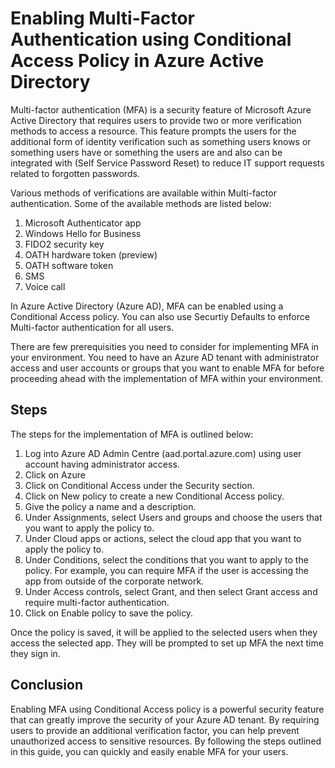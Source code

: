 # Enabling Multi-Factor Authentication using Conditional Access Policy in Azure Active Directory

Multi-factor authentication (MFA) is a security feature of Microsoft Azure Active Directory that requires users to provide two or more verification methods to access a resource. This feature prompts the users for the additional form of identity verification such as something users knows or something users have or something the users are and also can be integrated with (Self Service Password Reset) to reduce IT support requests related to forgotten passwords.

Various methods of verifications are available within Multi-factor authentication. Some of the available methods are listed below:

1. Microsoft Authenticator app
2. Windows Hello for Business
3. FIDO2 security key
4. OATH hardware token (preview)
5. OATH software token
6. SMS
7. Voice call

 In Azure Active Directory (Azure AD), MFA can be enabled using a Conditional Access policy. You can also use Securtiy Defaults to enforce Multi-factor authentication for all users.

There are few prerequisities you need to consider for implementing MFA in your environment. You need to have an Azure AD tenant with administrator access and user accounts or groups that you want to enable MFA for before proceeding ahead with the implementation of MFA within your environment.

## Steps

The steps for the implementation of MFA is outlined below:

1. Log into Azure AD Admin Centre (aad.portal.azure.com) using user account having administrator access.
2. Click on Azure 
3. Click on Conditional Access under the Security section.
3. Click on New policy to create a new Conditional Access policy.
4. Give the policy a name and a description.
5. Under Assignments, select Users and groups and choose the users that you want to apply the policy to.
6. Under Cloud apps or actions, select the cloud app that you want to apply the policy to.
7. Under Conditions, select the conditions that you want to apply to the policy. For example, you can require MFA if the user is accessing the app from outside of the corporate network.
8. Under Access controls, select Grant, and then select Grant access and require multi-factor authentication.
9. Click on Enable policy to save the policy.

Once the policy is saved, it will be applied to the selected users when they access the selected app. They will be prompted to set up MFA the next time they sign in.

## Conclusion

Enabling MFA using Conditional Access policy is a powerful security feature that can greatly improve the security of your Azure AD tenant. By requiring users to provide an additional verification factor, you can help prevent unauthorized access to sensitive resources. By following the steps outlined in this guide, you can quickly and easily enable MFA for your users.
